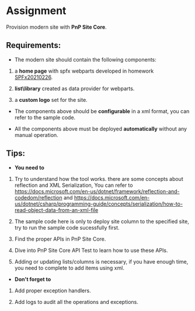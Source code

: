 # Assignment
Provision modern site with **PnP Site Core**.

## Requirements:
- The modern site should contain the following components:

1. a **home page** with spfx webparts developed in homework [SPFx20210226](https://git.avepoint.net/interntraining-vietnam/spfx20210226).

2. **list\library** created as data provider for webparts.

3. a **custom logo** set for the site.

- The components above should be **configurable** in a xml format, you can refer to the sample code.

- All the components above must be deployed **automatically** without any manual operation.


## Tips:
- **You need to**

1. Try to understand how the tool works. there are some concepts about reflection and XML Serialization, You can refer to https://docs.microsoft.com/en-us/dotnet/framework/reflection-and-codedom/reflection and https://docs.microsoft.com/en-us/dotnet/csharp/programming-guide/concepts/serialization/how-to-read-object-data-from-an-xml-file

2. The sample code here is only to deploy site column to the specified site, try to run the sample code sucessfully first.

3. Find the proper APIs in PnP Site Core.

4. Dive into PnP Site Core API Test to learn how to use these APIs.

5. Adding or updating lists/columns is necessary, if you have enough time, you need to complete to add items using xml.

- **Don't forget to**

1. Add proper exception handlers.

2. Add logs to audit all the operations and exceptions.



